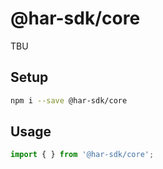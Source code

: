 # @har-sdk/core

TBU

## Setup

```bash
npm i --save @har-sdk/core
```

## Usage

```ts
import { } from '@har-sdk/core';
```
